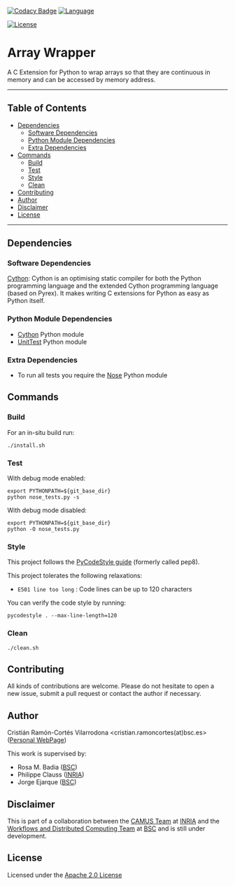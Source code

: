 <!-- Main Repository language -->
[![Codacy Badge](https://api.codacy.com/project/badge/Grade/1a16d97b1ea2466bba4950b7749b16a9)](https://app.codacy.com/app/cristianrcv/array_wrapper?utm_source=github.com&utm_medium=referral&utm_content=cristianrcv/array_wrapper&utm_campaign=badger)
[![Language](https://img.shields.io/badge/language-python-brightgreen.svg)](https://img.shields.io/badge/language-python-brightgreen.svg)

<!-- Repository License -->
[![License](https://img.shields.io/badge/License-Apache%202.0-blue.svg)](https://github.com/cristianrcv/pycompss-pluto/blob/master/LICENSE)


# Array Wrapper

A C Extension for Python to wrap arrays so that they are continuous in memory and
can be accessed by memory address. 


---

## Table of Contents

* [Dependencies](#dependencies)
    * [Software Dependencies](#software-dependencies)
    * [Python Module Dependencies](#python-module-dependencies)
    * [Extra Dependencies](#extra-dependencies)
* [Commands](#commands)
    * [Build](#build)
    * [Test](#test)
    * [Style](#style)
    * [Clean](#clean)
* [Contributing](#contributing)
* [Author](#author)
* [Disclaimer](#disclaimer)
* [License](#license)

---


## Dependencies

### Software Dependencies

[Cython][cython]: Cython is an optimising static compiler for both the Python
programming language and the extended Cython programming language (based on 
Pyrex). It makes writing C extensions for Python as easy as Python itself.


### Python Module Dependencies

- [Cython][cython] Python module
- [UnitTest][unittest] Python module


### Extra Dependencies

- To run all tests you require the [Nose][nose] Python module


## Commands

### Build

For an in-situ build run:

```
./install.sh
```

### Test

With debug mode enabled:

```
export PYTHONPATH=${git_base_dir}
python nose_tests.py -s
```

With debug mode disabled:

```
export PYTHONPATH=${git_base_dir}
python -O nose_tests.py
```


### Style

This project follows the [PyCodeStyle guide][pycodestyle] (formerly called pep8).

This project tolerates the following relaxations:
* `E501 line too long` : Code lines can be up to 120 characters

You can verify the code style by running:

```
pycodestyle . --max-line-length=120
```


### Clean

```
./clean.sh
```

## Contributing

All kinds of contributions are welcome. Please do not hesitate to open a new issue,
submit a pull request or contact the author if necessary. 
 

## Author

Cristián Ramón-Cortés Vilarrodona <cristian.ramoncortes(at)bsc.es> ([Personal WebPage][cristian])

This work is supervised by:
- Rosa M. Badia ([BSC][bsc])
- Philippe Clauss ([INRIA][inria])
- Jorge Ejarque ([BSC][bsc])


## Disclaimer

This is part of a collaboration between the [CAMUS Team][camus] at [INRIA][inria] and
the [Workflows and Distributed Computing Team][wdc-bsc] at [BSC][bsc] and is still
under development. 


## License

Licensed under the [Apache 2.0 License][apache-2]


[cython]: http://cython.org/

[unittest]: https://docs.python.org/2/library/unittest.html

[nose]: https://nose.readthedocs.io/en/latest/
[pycodestyle]: https://pypi.python.org/pypi/pycodestyle

[camus]: https://www.inria.fr/en/teams/camus
[inria]: https://www.inria.fr/
[wdc-bsc]: https://www.bsc.es/discover-bsc/organisation/scientific-structure/workflows-and-distributed-computing
[bsc]: https://www.bsc.es/
[cristian]: https://cristianrcv.netlify.com/

[apache-2]: http://www.apache.org/licenses/LICENSE-2.0

